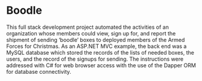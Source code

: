 # Boodle
This full stack development project automated the activities of an organization whose members could view, sign up for, and report the shipment of sending ‘boodle’ boxes to deployed members of the Armed Forces for Christmas. As an ASP.NET MVC example, the back end was a MySQL database which stored the records of the lists of needed boxes, the users, and the record of the signups for sending. The instructions were addressed with C# for web browser access with the use of the Dapper ORM for database connectivity.
